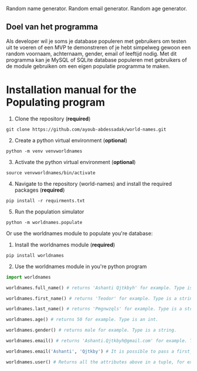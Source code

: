 Random name generator.
Random email generator.
Random age generator. 

## Doel van het programma
Als developer wil je soms je database populeren met gebruikers om testen uit te voeren of een MVP te demonstreren of je hebt simpelweg
gewoon een random voornaam, achternaam, gender, email of leeftijd nodig. Met dit programma kan je MySQL of SQLite database populeren met gebruikers of de module gebruiken om een eigen populatie programma te maken.

# Installation manual for the Populating program

1. Clone the repository (**required**)

```commandline
git clone https://github.com/ayoub-abdessadak/world-names.git
```

2. Create a python virtual environment (**optional**)
```commandline
python -m venv venvworldnames
```
3. Activate the python virtual environment (**optional**)
```commandline
source venvworldnames/bin/activate
```

4. Navigate to the repository (world-names) and install the required packages (**required**)
```commandline
pip install -r requirments.txt
```
5. Run the population simulator 
```commandline
python -m worldnames.populate
```
Or use the worldnames module to populate you're database:

1. Install the worldnames module (**required**)
```commandline
pip install worldnames
```
2. Use the worldnames module in you're python program
```python
import worldnames

worldnames.full_name() # returns 'Ashanti Qjtkbyh' for example. Type is a string.

worldnames.first_name() # returns 'Teodor' for example. Type is a string.

worldnames.last_name() # returns 'Pmgnwzqls' for example. Type is a string.

worldnames.age() # returns 50 for example. Type is an int.

worldnames.gender() # returns male for example. Type is a string.

worldnames.email() # returns 'Ashanti.Qjtkbyh@gmail.com' for example. Type is a string.

worldnames.email('Ashanti', 'Qjtkby') # It is possible to pass a first_name and last_name to the email method.

worldnames.user() # Returns all the attributes above in a tuple, for example: ('Cuauhtémoc', 'Sfzn', 'Woman', 88, 'Cuauhtémoc.Sfzn@outlook.com'). Type is an tuple.
```

